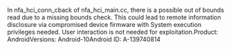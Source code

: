 In nfa_hci_conn_cback of nfa_hci_main.cc, there is a possible out of bounds read due to a missing bounds check. This could lead to remote information disclosure via compromised device firmware with System execution privileges needed. User interaction is not needed for exploitation.Product: AndroidVersions: Android-10Android ID: A-139740814